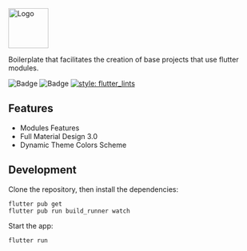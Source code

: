 <img src="https://user-images.githubusercontent.com/22013558/219514817-91ed5e33-2ba3-4373-8b9b-9d5407b47474.png" height="80" alt="Logo" />

Boilerplate that facilitates the creation of base projects that use flutter modules.

![Badge](https://img.shields.io/github/stars/brsHunterX/flutter-boilerplate-modular-project)
![Badge](https://img.shields.io/static/v1?label=version&message=0.1.0&color=orange)
[![style: flutter_lints](https://img.shields.io/badge/style-flutter__lints-4BC0F5.svg)](https://pub.dev/packages/flutter_lints)

## Features

- Modules Features
- Full Material Design 3.0
- Dynamic Theme Colors Scheme

## Development

Clone the repository, then install the dependencies:

    flutter pub get
    flutter pub run build_runner watch

Start the app:

    flutter run

